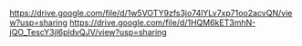 https://drive.google.com/file/d/1w5VOTY9zfs3jo74lYLv7xp71oo2acvQN/view?usp=sharing
https://drive.google.com/file/d/1HQM6kET3mhN-jQO_TescY3jl6pldvQJV/view?usp=sharing
